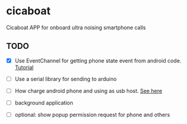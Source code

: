 # cicaboat

Cicaboat APP for onboard ultra noising smartphone calls

## TODO
- [x] Use EventChannel for getting phone state event from android code. [Tutorial](https://testfairy.com/blog/listeners-with-eventchannel-in-flutter/)
- [ ] Use a serial library for sending to arduino
- [ ] How charge android phone and using as usb host. [See here](https://electronics.stackexchange.com/questions/34741/can-an-android-tablet-serve-as-usb-host-and-be-charged-simultaneously-through-a)
- [ ] background application
- [ ] optional: show popup permission request for phone and others

